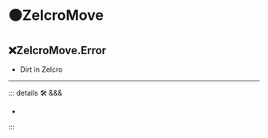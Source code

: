 # 🟠<move>ZelcroMove</move>

## ❌<error>ZelcroMove.Error</error>

- Dirt in Zelcro

---

<!-- =================================================== -->
<!-- =================================================== -->
<!-- =================================================== -->
<!-- =================================================== -->
<!-- =================================================== -->
::: details 🛠 <dev>&&&</dev>

-

:::
